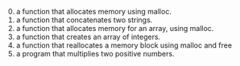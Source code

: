 0. a function that allocates memory using malloc.
1. a function that concatenates two strings.
2. a function that allocates memory for an array, using malloc.
3. a function that creates an array of integers.
4. a function that reallocates a memory block using malloc and free
5. a program that multiplies two positive numbers.
